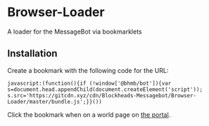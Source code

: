 # Browser-Loader
A loader for the MessageBot via bookmarklets

## Installation

Create a bookmark with the following code for the URL:
```
javascript:(function(){if (!window['@bhmb/bot']){var s=document.head.appendChild(document.createElement('script')); s.src='https://gitcdn.xyz/cdn/Blockheads-Messagebot/Browser-Loader/master/bundle.js';}}())
```
Click the bookmark when on a world page on [the portal](http://portal.theblockheads.net/worlds/).
